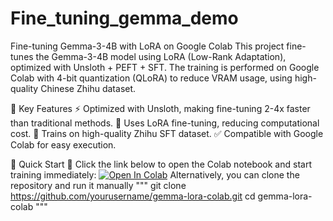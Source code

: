 # Fine_tuning_gemma_demo
Fine-tuning Gemma-3-4B with LoRA on Google Colab
This project fine-tunes the Gemma-3-4B model using LoRA (Low-Rank Adaptation), optimized with Unsloth + PEFT + SFT. The training is performed on Google Colab with 4-bit quantization (QLoRA) to reduce VRAM usage, using high-quality Chinese Zhihu dataset.

📌 Key Features
⚡ Optimized with Unsloth, making fine-tuning 2-4x faster than traditional methods.
🎯 Uses LoRA fine-tuning, reducing computational cost.
📖 Trains on high-quality Zhihu SFT dataset.
✅ Compatible with Google Colab for easy execution.

🚀 Quick Start
📌 Click the link below to open the Colab notebook and start training immediately:
[![Open In Colab](https://colab.research.google.com/assets/colab-badge.svg)](https://colab.research.google.com/drive/1O3WAp2oBoayjeMwB57RLoA5SVUcjcasM)
Alternatively, you can clone the repository and run it manually
"""
git clone https://github.com/yourusername/gemma-lora-colab.git
cd gemma-lora-colab
"""
